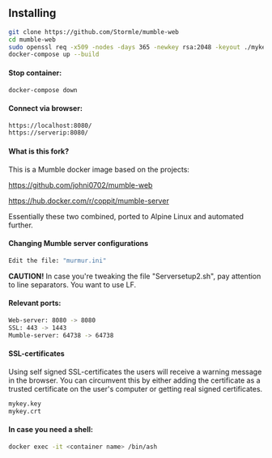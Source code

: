 ## Installing
```bash
git clone https://github.com/Stormle/mumble-web
cd mumble-web
sudo openssl req -x509 -nodes -days 365 -newkey rsa:2048 -keyout ./mykey.key -out mykey.crt
docker-compose up --build
```


#### Stop container:

```bash
docker-compose down
```
#### Connect via browser:
```bash
https://localhost:8080/
https://serverip:8080/
```
#### What is this fork?
This is a Mumble docker image based on the projects:

https://github.com/johni0702/mumble-web

https://hub.docker.com/r/coppit/mumble-server 

Essentially these two combined, ported to Alpine Linux and automated further.

#### Changing Mumble server configurations
```bash
Edit the file: "murmur.ini"
```
**CAUTION!** In case you're tweaking the file "Serversetup2.sh", pay attention to line separators. You want to use LF.


#### Relevant ports:

 ```bash
Web-server: 8080 -> 8080
SSL: 443 -> 1443
Mumble-server: 64738 -> 64738
```

#### SSL-certificates

Using self signed SSL-certificates the users will receive a warning message in the browser. You can circumvent this by either adding the certificate as a trusted certificate on the user's computer or getting real signed certificates.
```bash
mykey.key
mykey.crt
```

#### In case you need a shell:

```bash
docker exec -it <container name> /bin/ash
```
